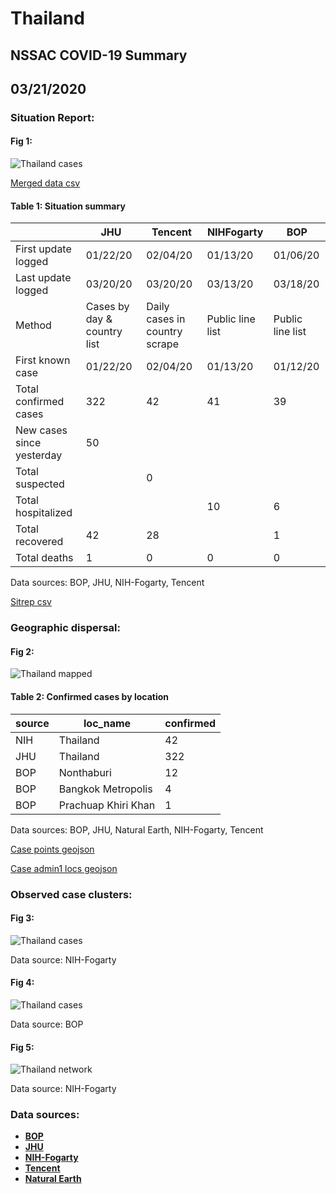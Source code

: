 # Thailand
## NSSAC COVID-19 Summary
## 03/21/2020



### Situation Report:
#### Fig 1:
![Thailand cases](../merged_histories/Thailand_merged_histories.png)

[Merged data csv](https://github.com/SchlittDataSci/SchlittDataSci.github.io/blob/master/data/tables/Thailand_merged_daily.csv)

#### Table 1: Situation summary


|                           | JHU                         | Tencent                       | NIHFogarty       | BOP              |
|---------------------------|-----------------------------|-------------------------------|------------------|------------------|
| First update logged       | 01/22/20                    | 02/04/20                      | 01/13/20         | 01/06/20         |
| Last update logged        | 03/20/20                    | 03/20/20                      | 03/13/20         | 03/18/20         |
| Method                    | Cases by day & country list | Daily cases in country scrape | Public line list | Public line list |
| First known case          | 01/22/20                    | 02/04/20                      | 01/13/20         | 01/12/20         |
| Total confirmed cases     | 322                         | 42                            | 41               | 39               |
| New cases since yesterday | 50                          |                               |                  |                  |
| Total suspected           |                             | 0                             |                  |                  |
| Total hospitalized        |                             |                               | 10               | 6                |
| Total recovered           | 42                          | 28                            |                  | 1                |
| Total deaths              | 1                           | 0                             | 0                | 0                |

Data sources: BOP, JHU, NIH-Fogarty, Tencent


[Sitrep csv](https://github.com/SchlittDataSci/SchlittDataSci.github.io/blob/master/data/tables/Thailand_sitrep.csv)

### Geographic dispersal:
#### Fig 2:
![Thailand mapped](../case_locs/Thailand_case_locs.png)

#### Table 2: Confirmed cases by location


| source   | loc_name            |   confirmed |
|----------|---------------------|-------------|
| NIH      | Thailand            |          42 |
| JHU      | Thailand            |         322 |
| BOP      | Nonthaburi          |          12 |
| BOP      | Bangkok Metropolis  |           4 |
| BOP      | Prachuap Khiri Khan |           1 |

Data sources: BOP, JHU, Natural Earth, NIH-Fogarty, Tencent


[Case points geojson](https://github.com/SchlittDataSci/SchlittDataSci.github.io/blob/master/data/shapes/Thailand_case_locs.geojson)

[Case admin1 locs geojson](https://github.com/SchlittDataSci/SchlittDataSci.github.io/blob/master/data/shapes/Thailand_admin1_locs.geojson)

### Observed case clusters:
#### Fig 3:
![Thailand cases](../cluster_analysis/Thailand_imported_cases_NIHFogarty.png)



Data source: NIH-Fogarty


#### Fig 4:
![Thailand cases](../cluster_analysis/Thailand_imported_cases_BOP.png)



Data source: BOP


#### Fig 5:
![Thailand network](../autochthonous_networks/Thailand_network.png)



Data source: NIH-Fogarty


### Data sources:
* **[BOP](https://github.com/beoutbreakprepared/nCoV2019)**
* **[JHU](https://github.com/CSSEGISandData/COVID-19)** 
* **[NIH-Fogarty](https://docs.google.com/spreadsheets/d/1jS24DjSPVWa4iuxuD4OAXrE3QeI8c9BC1hSlqr-NMiU/edit#gid=1187587451)** 
* **[Tencent](https://news.qq.com/zt2020/page/feiyan.htm)**
* **[Natural Earth](https://www.naturalearthdata.com/forums/forum/natural-earth-map-data/cultural-vectors/admin-1-states-provinces-and-their-boundaries/)**

<!-- Global site tag (gtag.js) - Google Analytics -->
<script async src="https://www.googletagmanager.com/gtag/js?id=UA-158816269-1"></script>
<script>
  window.dataLayer = window.dataLayer || [];
  function gtag(){dataLayer.push(arguments);}
  gtag('js', new Date());

  gtag('config', 'UA-158816269-1');
</script>